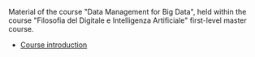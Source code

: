 Material of the course "Data Management for Big Data", held within the course "Filosofia del Digitale e Intelligenza Artificiale" first-level master course.

- [Course introduction](https://github.com/dslab-uniud/teaching/blob/main/courses/Filosofia%20del%20Digitale%20e%20Intelligenza%20Artificiale/0%20-%20Introduzione%20al%20corso.pptx)
